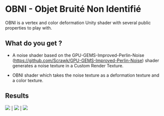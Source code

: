 # OBNI - Objet Bruité Non Identifié

OBNI is a vertex and color deformation Unity shader with several public properties to play with.

## What do you get ? 

- A noise shader based on the GPU-GEMS-Improved-Perlin-Noise (https://github.com/Scrawk/GPU-GEMS-Improved-Perlin-Noise) shader generates a noise texture in a Custom Render Texture.

- OBNI shader which takes the noise texture as a deformation texture and a color texture. 

## Results 

![](https://github.com/alexbourgeois/OBNI/blob/master/Results/ezgif.com-gif-maker2.gif)    |   ![](https://github.com/alexbourgeois/OBNI/blob/master/Results/ezgif.com-gif-maker.gif)   |   ![](https://github.com/alexbourgeois/OBNI/blob/master/Results/ezgif.com-optimize.gif)
